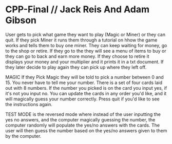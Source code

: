 # CPP-Final // Jack Reis And Adam Gibson
User gets to pick what game they want to play (Magic or Miner) or they can quit.
If they pick Miner it runs them through a tutorial on hhow the game works and tells them to buy one miner.
They can keep waiting for money, go to the shop or retire.
If they go to the they will see a menu of items to buy or they can go to back and earn more money.
If they choose to retire it displays your money and your multiplier and it prints it in a txt document.
If they later decide to play again they can pick up where they left off.

MAGIC
If they Pick Magic they will be told to pick a number between 0 and 15. You never have to tell me your number.
There is a set of four cards laid out with 8 numbers. If the number you picked is on the card you input yes, if it's not you input no.
You can update the cards in any order you'd like, and it will magically guess your number correctly. Press quit if you'd like to see the
instructions again. 


TEST MODE is the reversed mode where instead of the user inputting the yes no answers, and the computer magically guessing the number, 
the computer randomly will populate the yes/no answers with the cards. The user will then guess the number based on the yes/no answers given to them by the computer.





